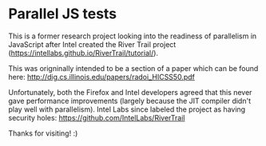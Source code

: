 # Parallel JS tests
This is a former research project looking into the readiness of parallelism in JavaScript after Intel created the River Trail project (https://intellabs.github.io/RiverTrail/tutorial/). 

This was origninally intended to be a section of a paper which can be found here:
http://dig.cs.illinois.edu/papers/radoi_HICSS50.pdf

Unfortunately, both the Firefox and Intel developers agreed that this never gave performance improvements (largely because the JIT compiler didn't play well with parallelism). 
Intel Labs since labeled the project as having security holes:
https://github.com/IntelLabs/RiverTrail

Thanks for visiting! :)
